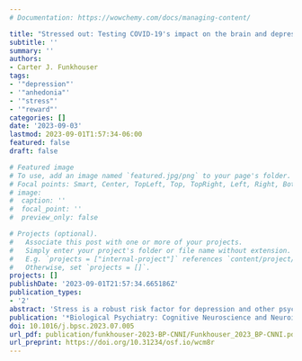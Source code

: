 ```yaml
---
# Documentation: https://wowchemy.com/docs/managing-content/

title: "Stressed out: Testing COVID-19's impact on the brain and depression"
subtitle: ''
summary: ''
authors:
- Carter J. Funkhouser
tags:
- '"depression"'
- '"anhedonia"'
- '"stress"'
- '"reward"'
categories: []
date: '2023-09-03'
lastmod: 2023-09-01T1:57:34-06:00
featured: false
draft: false

# Featured image
# To use, add an image named `featured.jpg/png` to your page's folder.
# Focal points: Smart, Center, TopLeft, Top, TopRight, Left, Right, BottomLeft, Bottom, BottomRight.
# image:
#  caption: ''
#  focal_point: ''
#  preview_only: false

# Projects (optional).
#   Associate this post with one or more of your projects.
#   Simply enter your project's folder or file name without extension.
#   E.g. `projects = ["internal-project"]` references `content/project/deep-learning/index.md`.
#   Otherwise, set `projects = []`.
projects: []
publishDate: '2023-09-01T21:57:34.665186Z'
publication_types:
- '2'
abstract: 'Stress is a robust risk factor for depression and other psychopathologies, and reward responsiveness may play a role in its connection to depression. Many studies exploring this possibility have measured reward responsiveness using the reward positivity (RewP), an early event-related potential reflecting the difference in neural reactivity to rewards (e.g., monetary gain) versus nonrewards (e.g., monetary loss). The RewP is positive in healthy control individuals (indicating greater reactivity to reward than nonreward) and is generally blunted in individuals with or at risk for depression, suggesting that blunted reward responsiveness may be involved in the etiology of depression. Moreover, the RewP can be blunted by acute laboratory stressors and may be blunted in individuals with greater exposure to naturalistic stressors. However, it is unclear whether naturalistic stressors causally contribute to decreases in the RewP because observational designs cannot rule out several plausible, noncausal explanations for their association.'
publication: '*Biological Psychiatry: Cognitive Neuroscience and Neuroimaging*'
doi: 10.1016/j.bpsc.2023.07.005
url_pdf: publication/funkhouser-2023-BP-CNNI/Funkhouser_2023_BP-CNNI.pdf
url_preprint: https://doi.org/10.31234/osf.io/wcm8r
---
```

